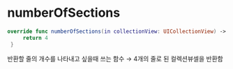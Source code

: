 # numberOfSections

```swift
override func numberOfSections(in collectionView: UICollectionView) -> Int {
     return 4
 }
```

반환할 줄의 개수를 나타내고 싶을때 쓰는 함수 → 4개의 줄로 된 컬렉션뷰셀을 반환함